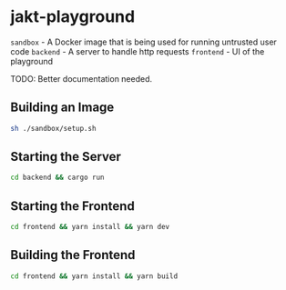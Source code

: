 # jakt-playground

`sandbox` - A Docker image that is being used for running untrusted user code
`backend` - A server to handle http requests
`frontend` - UI of the playground

TODO: Better documentation needed.

## Building an Image

```sh
sh ./sandbox/setup.sh
```

## Starting the Server

```sh
cd backend && cargo run
```

## Starting the Frontend

```sh
cd frontend && yarn install && yarn dev
```

## Building the Frontend

```sh
cd frontend && yarn install && yarn build
```